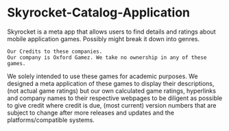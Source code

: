 # Skyrocket-Catalog-Application
Skyrocket is a meta app that allows users to find details and ratings about mobile application games. Possibly might break it down into genres.

	Our Credits to these companies.
	Our company is Oxford Gamez. We take no ownership in any of these games. 
  We solely intended to use these games for academic purposes. We designed a meta application
  of these games to display their descriptions, (not actual game ratings) but our own calculated game ratings,
	hyperlinks and company names to their respective webpages to be diligent as possible to give credit where credit is due, (most current) version numbers that are subject to change after more releases and updates and the platforms/compatible systems.

